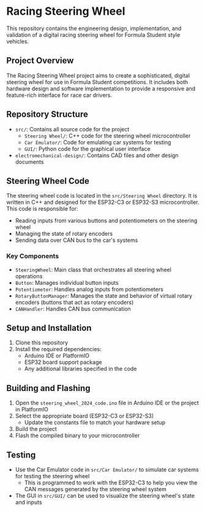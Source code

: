 # Racing Steering Wheel

This repository contains the engineering design, implementation, and validation of a digital racing steering wheel for Formula Student style vehicles.

## Project Overview

The Racing Steering Wheel project aims to create a sophisticated, digital steering wheel for use in Formula Student competitions. It includes both hardware design and software implementation to provide a responsive and feature-rich interface for race car drivers.

## Repository Structure

- `src/`: Contains all source code for the project
  - `Steering Wheel/`: C++ code for the steering wheel microcontroller
  - `Car Emulator/`: Code for emulating car systems for testing
  - `GUI/`: Python code for the graphical user interface
- `electromechanical-design/`: Contains CAD files and other design documents
<!-- - `docs/`: Project documentation (if applicable) -->

## Steering Wheel Code

The steering wheel code is located in the `src/Steering Wheel` directory. It is written in C++ and designed for the ESP32-C3 or ESP32-S3 microcontroller. This code is responsible for:

- Reading inputs from various buttons and potentiometers on the steering wheel
- Managing the state of rotary encoders
- Sending data over CAN bus to the car's systems

### Key Components

- `SteeringWheel`: Main class that orchestrates all steering wheel operations
- `Button`: Manages individual button inputs
- `Potentiometer`: Handles analog inputs from potentiometers
- `RotaryButtonManager`: Manages the state and behavior of virtual rotary encoders (buttons that act as rotary encoders)
- `CANHandler`: Handles CAN bus communication

## Setup and Installation

1. Clone this repository
2. Install the required dependencies:
   - Arduino IDE or PlatformIO
   - ESP32 board support package
   - Any additional libraries specified in the code

## Building and Flashing

1. Open the `steering_wheel_2024_code.ino` file in Arduino IDE or the project in PlatformIO
2. Select the appropriate board (ESP32-C3 or ESP32-S3)
    - Update the constants file to match your hardware setup
3. Build the project
4. Flash the compiled binary to your microcontroller

## Testing

- Use the Car Emulator code in `src/Car Emulator/` to simulate car systems for testing the steering wheel
    - This is programmed to work with the ESP32-C3 to help you view the CAN messages generated by the steering wheel system
- The GUI in `src/GUI/` can be used to visualize the steering wheel's state and inputs

<!-- ## Contributing

Contributions to this project are welcome. Please follow these steps:

1. Fork the repository
2. Create a new branch for your feature
3. Commit your changes
4. Push to your fork
5. Create a pull request -->

<!-- ## License

[Specify your license here] -->

<!-- ## Contact -->
